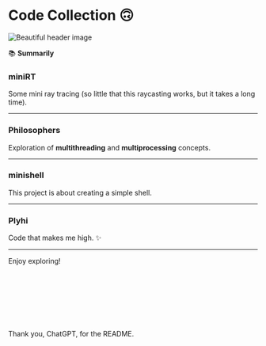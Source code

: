 # Code Collection 🙃

![Beautiful header image](https://github.com/lignigno/my_public_code/~for_readme)

📚 **Summarily**

### **miniRT**
Some mini ray tracing (so little that this raycasting works, but it takes a long time).

---

### **Philosophers**
Exploration of **multithreading** and **multiprocessing** concepts.

---

### **minishell**
This project is about creating a simple shell.

---

### **Plyhi**
Code that makes me high. ✨

---

Enjoy exploring!

<br>
<br>
<br>
<br>
<br>
<br>

Thank you, ChatGPT, for the README.
